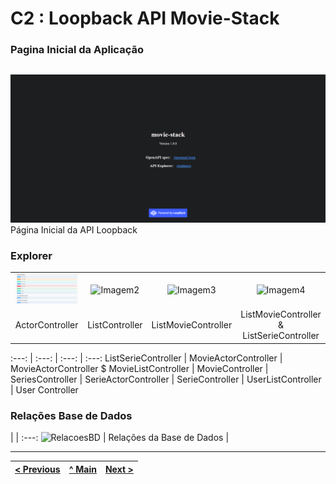 # C2 : Loopback API Movie-Stack

### Pagina Inicial da Aplicação
| |
:---: |
![An alternative description](img/1.png)
Página Inicial da API Loopback


### Explorer
| | | | |
:---: | :---: | :---: | :---:
![Imagem1](img/actorcontroller.png) | ![Imagem2](img/2.png) | ![Imagem3](img/3.png) | ![Imagem4](img/4.png)
ActorController |  ListController | ListMovieController | ListMovieController & ListSerieController | 

:---: | :---: | :---: | :---:
ListSerieController | MovieActorController | MovieActorController $ MovieListController | MovieController |
SeriesController | SerieActorController | SerieController | UserListController | User Controller


### Relações Base de Dados
| |
:---:
![RelacoesBD](https://github.com/RackITPW/report/blob/main/bd/relacoesBD/modelo.PNG) |
Relações da Base de Dados |



---
[< Previous](c1.md) | [^ Main](https://github.com/movie-stack/report-main/tree/main/docs) | [Next >](c3.md)
:--- | :---: | ---: 
